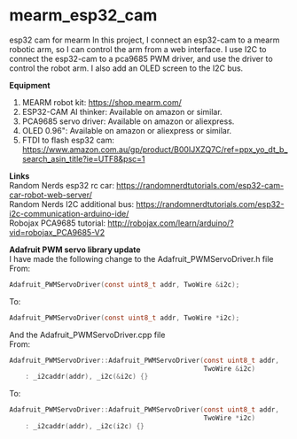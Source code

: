 # mearm_esp32_cam
 esp32 cam for mearm
In this project, I connect an esp32-cam to a mearm robotic arm, so I can control the arm from a web interface. I use I2C to connect the esp32-cam to a pca9685 PWM driver, and use the driver to control the robot arm. I also add an OLED screen to the I2C bus.


__Equipment__
1. MEARM robot kit: https://shop.mearm.com/
2. ESP32-CAM AI thinker: Available on amazon or similar.
3. PCA9685 servo driver: Available on amazon or aliexpress.
4. OLED 0.96": Available on amazon or aliexpress or similar.
5. FTDI to flash esp32 cam: https://www.amazon.com.au/gp/product/B00IJXZQ7C/ref=ppx_yo_dt_b_search_asin_title?ie=UTF8&psc=1


__Links__ <br>
Random Nerds esp32 rc car:
https://randomnerdtutorials.com/esp32-cam-car-robot-web-server/ <br>
Random Nerds I2C additional bus:
https://randomnerdtutorials.com/esp32-i2c-communication-arduino-ide/ <br>
Robojax PCA9685 tutorial:
http://robojax.com/learn/arduino/?vid=robojax_PCA9685-V2


__Adafruit PWM servo library update__ <br>
I have made the following change to the Adafruit_PWMServoDriver.h file <br>
From:
```c
Adafruit_PWMServoDriver(const uint8_t addr, TwoWire &i2c);
```
To:
```c
Adafruit_PWMServoDriver(const uint8_t addr, TwoWire *i2c);
```

And the  Adafruit_PWMServoDriver.cpp file <br>
From:
```c
Adafruit_PWMServoDriver::Adafruit_PWMServoDriver(const uint8_t addr,
                                                 TwoWire &i2c)
    : _i2caddr(addr), _i2c(&i2c) {}
```
To:
```c
Adafruit_PWMServoDriver::Adafruit_PWMServoDriver(const uint8_t addr,
                                                 TwoWire *i2c)
    : _i2caddr(addr), _i2c(i2c) {}
```

